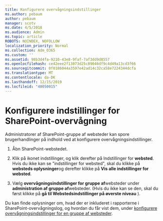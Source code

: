 ```yaml
---
title: Konfigurere overvågningsindstillinger
ms.author: pebaum
author: pebaum
manager: scotv
ms.date: 4/5/2018
ms.audience: Admin
ms.topic: article
ROBOTS: NOINDEX, NOFOLLOW
localization_priority: Normal
ms.collection: Adm_O365
ms.custom: ''
ms.assetid: 98b3d4fa-9210-43e8-9faf-7af3dd9d8557
ms.openlocfilehash: ce42eee2f13073d25c89046df9c4d49a13cd3f66
ms.sourcegitcommit: 0f0186044a3597e42ad14c32ca58e7224344dcfa
ms.translationtype: MT
ms.contentlocale: da-DK
ms.lasthandoff: 12/15/2019
ms.locfileid: "40050015"
---
```

# <a name="configure-sharepoint-audit-settings"></a>Konfigurere indstillinger for SharePoint-overvågning

Administratorer af SharePoint-gruppe af websteder kan spore brugerhandlinger på indhold ved at konfigurere overvågningsindstillinger.
  
1. Åbn SharePoint-webstedet.
    
2. Klik på ikonet indstillinger, og klik derefter på Indstillinger for **websted**. Hvis du ikke kan se "indstillinger for websted", skal du klikke på **websteds oplysninger**og derefter klikke på **Vis alle indstillinger for websted**.
    
3. Vælg **overvågningsindstillinger for gruppe af**websteder under **administration af gruppe af**websteder. (Hvis du ikke kan se den, skal du først klikke på **gå til Webstedsindstillinger på øverste niveau** ). 
    
Du kan finde oplysninger om, hvad der er inkluderet i rapporterne i SharePoint-overvågningslog, og hvordan du får vist dem, under [konfigurere overvågningsindstillinger for en gruppe af websteder](https://go.microsoft.com/fwlink/?linkid=404050).
  


